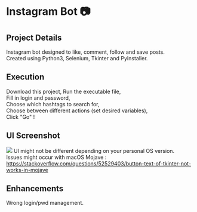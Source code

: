 # Instagram Bot :camera:

## Project Details
Instagram bot designed to like, comment, follow and save posts.           
Created using Python3, Selenium, Tkinter and PyInstaller.

## Execution
Download this project,
Run the executable file,     
Fill in login and password,        
Choose which hashtags to search for,     
Choose between different actions (set desired variables),     
Click "Go" !     

## UI Screenshot
![](https://image.noelshack.com/fichiers/2019/14/3/1554250845-capture-d-ecran-2019-04-03-a-02-20-23.png)
UI might not be different depending on your personal OS version.    
Issues might occur with macOS Mojave : https://stackoverflow.com/questions/52529403/button-text-of-tkinter-not-works-in-mojave


## Enhancements
Wrong login/pwd management.
